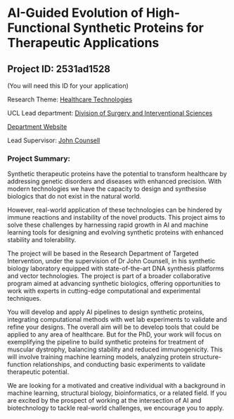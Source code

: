# AI-Guided Evolution of High-Functional Synthetic Proteins for Therapeutic Applications

## Project ID: **2531ad1528**
(You will need this ID for your application)

Research Theme: [Healthcare Technologies](../themes/healthcare-technologies.md)

UCL Lead department: [Division of Surgery and Interventional Sciences](../departments/division-of-surgery-and-interventional-sciences.md)

[Department Website](https://www.ucl.ac.uk/surgery)

Lead Supervisor: [John Counsell](https://profiles.ucl.ac.uk/30553)

### Project Summary:

Synthetic therapeutic proteins have the potential to transform healthcare by addressing genetic disorders and diseases with enhanced precision. With modern technologies we have the capacity to design and synthesise biologics that do not exist in the natural world.

However, real-world application of these technologies can be hindered by immune reactions and instability of the novel products. This project aims to solve these challenges by harnessing rapid growth in AI and machine learning tools for designing and evolving synthetic proteins with enhanced stability and tolerability.

The project will be based in the Research Department of Targeted Intervention, under the supervision of Dr John Counsell, in his synthetic biology laboratory equipped with state-of-the-art DNA synthesis platforms and vector technologies. The project is part of a broader collaborative program aimed at advancing synthetic biologics, offering opportunities to work with experts in cutting-edge computational and experimental techniques.

You will develop and apply AI pipelines to design synthetic proteins, integrating computational methods with wet lab experiments to validate and refine your designs. The overall aim will be to develop tools that could be applied to any area of healthcare. But for the PhD, your work will focus on exemplifying the pipeline to build synthetic proteins for treatment of muscular dystrophy, balancing stability and reduced immunogenicity. This will involve training machine learning models, analyzing protein structure-function relationships, and conducting basic experiments to validate therapeutic potential.

We are looking for a motivated and creative individual with a background in machine learning, structural biology, bioinformatics, or a related field. If you are excited by the prospect of working at the intersection of AI and biotechnology to tackle real-world challenges, we encourage you to apply.
